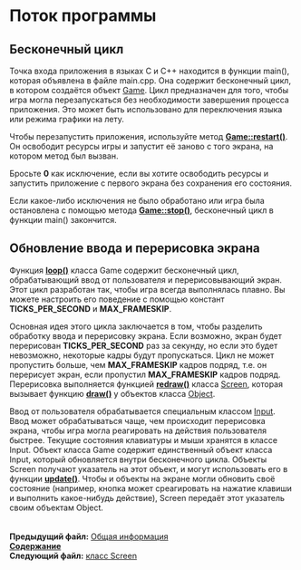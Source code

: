 ﻿# Поток программы

## Бесконечный цикл

Точка входа приложения в языках C и C++ находится в функции main(), которая объявлена в файле main.cpp. Она содержит бесконечный цикл, в котором создаётся объект [Game](05_Game.md). Цикл предназначен для того, чтобы игра могла перезапускаться без необходимости завершения процесса приложения. Это может быть использовано для переключения языка или режима графики на лету.

Чтобы перезапустить приложения, используйте метод **[Game::restart()](05_Game.md#void-restart)**. Он освободит ресурсы игры и запустит её заново с того экрана, на котором метод был вызван.

Бросьте **0** как исключение, если вы хотите освободить ресурсы и запустить приложение с первого экрана без сохранения его состояния.

Если какое-либо исключения не было обработано или игра была остановлена с помощью метода **[Game::stop()](05_Game.md#void-stop)**, бесконечный цикл в функции main() закончится.

## Обновление ввода и перерисовка экрана

Функция **[loop()](05_Game.md#void-loop)**  класса Game содержит бесконечный цикл, обрабатывающий ввод от пользователя и перерисовывающий экран. Этот цикл разработан так, чтобы игра всегда выполнялась плавно. Вы можете настроить его поведение с помощью констант **TICKS_PER_SECOND** и **MAX_FRAMESKIP**.

Основная идея этого цикла заключается в том, чтобы разделить обработку ввода и перерисовку экрана. Если возможно, экран будет перерисован **TICKS_PER_SECOND** раз за секунду, но если это будет невозможно, некоторые кадры будут пропускаться. Цикл не может пропустить больше, чем **MAX_FRAMESKIP** кадров подряд, т.е. он перерисует экран, если пропустил **MAX_FRAMESKIP** кадров подряд. Перерисовка выполняется функцией **[redraw()](03_Screen.md#void-redraw)** класса [Screen](03_Screen.md), которая вызывает функцию **[draw()](04_Object.md#void-drawsdl_surface)** у объектов класса [Object](04_Object.md).

Ввод от пользователя обрабатывается специальным классом [Input](08_Input.md). Ввод может обрабатываться чаще, чем происходит перерисовка экрана, чтобы игра могла реагировать на действия пользователя быстрее. Текущие состояния клавиатуры и мыши хранятся в классе Input. Объект класса Game содержит единственный объект класса Input, который обновляется внутри бесконечного цикла. Объекты Screen получают указатель на этот объект, и могут использовать его в функции **[update()](03_Screen.md#void-update)**. Чтобы и объекты на экране могли обновить своё состояние (например, кнопка может среагировать на нажатие клавиши и выполнить какое-нибудь действие), Screen передаёт этот указатель своим объектам Object.  
   
   
**Предыдущий файл:** [Общая информация](01_Overview.md)  
**[Содержание](00_Contents.md)**  
**Следующий файл:** [класс Screen](03_Screen.md)

